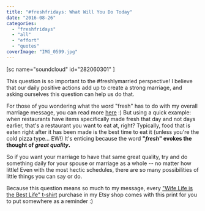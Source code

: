 ```yaml
---
title: "#freshfridays: What Will You Do Today"
date: "2016-08-26"
categories: 
  - "freshfridays"
  - "all"
  - "effort"
  - "quotes"
coverImage: "IMG_0599.jpg"
---
```


\[sc name="soundcloud" id="282060301" \]

This question is so important to the #freshlymarried perspective! I believe that our daily positive actions add up to create a strong marriage, and asking ourselves this question can help us do that.

For those of you wondering what the word "fresh" has to do with my overall marriage message, you can read more [here](http://freshlymarried.com/what-it-means-to-be-freshly-married/) :) But using a quick example: when restaurants have items specifically made fresh that day and not days earlier, that's a restaurant you want to eat at, right? Typically, food that is eaten right after it has been made is the best time to eat it (unless you're the cold pizza type... EW!) It's enticing because the word **"_fresh_" evokes the thought of _great quality_.** 

So if you want your marriage to have that same great quality, try and do something daily for your spouse or marriage as a whole -- no matter how little! Even with the most hectic schedules, there are so many possibilities of little things you can say or do.

Because this question means so much to my message, every ["Wife Life is the Best Life" t-shirt](https://www.etsy.com/shop/FreshlyMarried?ref=hdr_shop_menu) purchase in my Etsy shop comes with this print for you to put somewhere as a reminder :)
